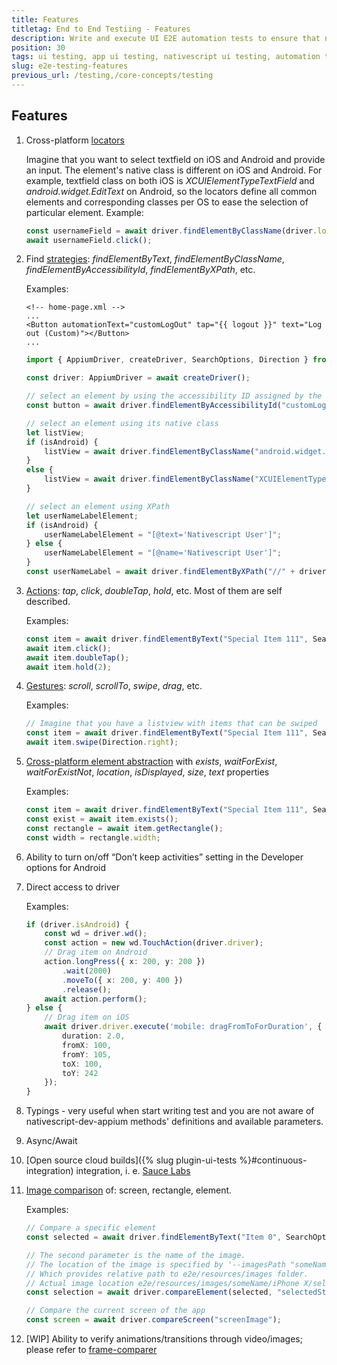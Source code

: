 ```yaml
---
title: Features
titletag: End to End Testiing - Features
description: Write and execute UI E2E automation tests to ensure that newly added features are working correctly and no regressions are introduced in the mobile app.
position: 30
tags: ui testing, app ui testing, nativescript ui testing, automation testing, app automation testing, nativescript automation testing, appium, ui test automation, e2e testing
slug: e2e-testing-features
previous_url: /testing,/core-concepts/testing
---
```



## Features

1. Cross-platform [locators](https://github.com/NativeScript/nativescript-dev-appium/blob/master/lib/locators.ts)
    
    Imagine that you want to select textfield on iOS and Android and provide an input. The element's native class is different on iOS and Android. For example, textfield class on both iOS is *XCUIElementTypeTextField* and *android.widget.EditText* on Android, so the locators define all common elements and corresponding classes per OS to ease the selection of particular element. Example:
    ```typescript
    const usernameField = await driver.findElementByClassName(driver.locators.getElementByName("textfield"));
    await usernameField.click();
    ```
1. Find [strategies](https://github.com/NativeScript/nativescript-dev-appium/blob/master/lib/appium-driver.d.ts): *findElementByText*, *findElementByClassName*, *findElementByAccessibilityId*, *findElementByXPath*, etc.

    Examples:
    
    ```
    <!-- home-page.xml -->
    ...
    <Button automationText="customLogOut" tap="{{ logout }}" text="Log out (Custom)"></Button>
    ...
    ```
    ```typescript
    import { AppiumDriver, createDriver, SearchOptions, Direction } from "nativescript-dev-appium";

    const driver: AppiumDriver = await createDriver();

    // select an element by using the accessibility ID assigned by the automationText property in the .xml
    const button = await driver.findElementByAccessibilityId("customLogOut");

    // select an element using its native class 
    let listView;
    if (isAndroid) {
        listView = await driver.findElementByClassName("android.widget.FrameLayout");
    }
    else {
        listView = await driver.findElementByClassName("XCUIElementTypeCollectionView");
    }

    // select an element using XPath
    let userNameLabelElement;
    if (isAndroid) {
        userNameLabelElement = "[@text='Nativescript User']";
    } else {
        userNameLabelElement = "[@name='Nativescript User']";
    }
    const userNameLabel = await driver.findElementByXPath("//" + driver.locators.getElementByName("label") + userNameLabelElement);
    ```
1. [Actions](https://github.com/NativeScript/nativescript-dev-appium/blob/master/lib/ui-element.d.ts): *tap*, *click*, *doubleTap*, *hold*, etc. Most of them are self described. 
    
    Examples:
    ```typescript
    const item = await driver.findElementByText("Special Item 111", SearchOptions.exact);
    await item.click();
    await item.doubleTap();
    await item.hold(2);
    ```
1. [Gestures](https://github.com/NativeScript/nativescript-dev-appium/blob/master/lib/ui-element.d.ts): *scroll*, *scrollTo*, *swipe*, *drag*, etc.
    
    Examples:
    ```typescript
    // Imagine that you have a listview with items that can be swiped
    const item = await driver.findElementByText("Special Item 111", SearchOptions.exact);
    await item.swipe(Direction.right);
    ```
1. [Cross-platform element abstraction](https://github.com/NativeScript/nativescript-dev-appium/blob/master/lib/ui-element.d.ts) with *exists*, *waitForExist*, *waitForExistNot*, *location*, *isDisplayed*, *size*, *text* properties

    Examples:
    ```typescript
    const item = await driver.findElementByText("Special Item 111", SearchOptions.exact);
    const exist = await item.exists();
    const rectangle = await item.getRectangle();
    const width = rectangle.width;
    ```
1. Ability to turn on/off “Don’t keep activities” setting in the Developer options for Android
1. Direct access to driver
    
    Examples:
    ```typescript
    if (driver.isAndroid) {
        const wd = driver.wd();
        const action = new wd.TouchAction(driver.driver);
        // Drag item on Android
        action.longPress({ x: 200, y: 200 })
            .wait(2000)
            .moveTo({ x: 200, y: 400 })
            .release();
        await action.perform();
    } else {
        // Drag item on iOS
        await driver.driver.execute('mobile: dragFromToForDuration', {
            duration: 2.0,
            fromX: 100,
            fromY: 105,
            toX: 100,
            toY: 242
        });
    }

    ```
1. Typings - very useful when start writing test and you are not aware of nativescript-dev-appium methods' definitions and available parameters.
1. Async/Await
1. [Open source cloud builds]({% slug plugin-ui-tests %}#continuous-integration) integration, i. e. [Sauce Labs](https://saucelabs.com/)
1. [Image comparison](https://github.com/NativeScript/nativescript-dev-appium/blob/master/lib/appium-driver.d.ts) of: screen, rectangle, element.
    
    Examples:
    ```typescript
    // Compare a specific element
    const selected = await driver.findElementByText("Item 0", SearchOptions.exact);

    // The second parameter is the name of the image.
    // The location of the image is specified by '--imagesPath "someName/iPhone X"' flag.
    // Which provides relative path to e2e/resources/images folder.
    // Actual image location e2e/resources/images/someName/iPhone X/selectedState.png
    const selection = await driver.compareElement(selected, "selectedState");

    // Compare the current screen of the app
    const screen = await driver.compareScreen("screenImage");
    ```
1. [WIP] Ability to verify animations/transitions through video/images; please refer to [frame-comparer](https://github.com/SvetoslavTsenov/frame-comparer)